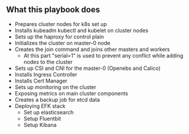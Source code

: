 ## What this playbook does
* Prepares cluster nodes for k8s set up
* Installs kubeadm kubectl and kubelet on cluster nodes
* Sets up the haproxy for control plain
* Initializes the cluster on master-0 node
* Creates the join command and joins other masters and workers
  * At this part "serial=1" is used to prevent any conflict while adding nodes to the cluster
* Sets up CSI and CNI for the master-0 (Openebs and Calico)
* Installs Ingress Controller
* Installs Cert Manager
* Sets up monitoring on the cluster
* Exposing metrics on main cluster components
* Creates a backup job for etcd data
* Deploying EFK stack
  * Set up elasticsearch
  * Setup Fluentbit
  * Setup Kibana
